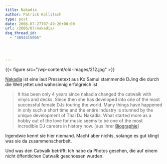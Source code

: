 ```yaml
---
title: Nakadia
author: Patrick Kollitsch
type: post
date: 2006-07-27T07:49:26+00:00
url: /2006/07/nakadia/
dsq_thread_id:
  - "3094415005"




---
```

{{< figure src="/wp-content/old-images/212.jpg" >}}

[Nakadia][1] ist eine laut Pressetext aus Ko Samui stammende DJing die durch die Welt jettet und wahnsinnig erfolgreich ist.

> It has been only 4 years since nakadia changed the catwalk with vinyls and decks. Since then she has developed into one of the most successful female DJs touring the world. Many things have happened in only such a short time and the entire industry is stunned by the unique development of Thai DJ Nakadia. What started more as a hobby out of the love for music seems to be one of the most incredible DJ careers in history now. [aus ihrer [Biographie][2]]

Irgendwie kennt sie hier niemand. Macht aber nichts, solange es gut klingt was sie da zusammenscherbelt.

Und was den Catwalk betrifft: Ich habe da Photos gesehen, die auf einem nicht öffentlichen Catwalk geschossen wurden.

 [1]: http://www.nakadia.com/
 [2]: http://www.nakadia.com/bio.htm
